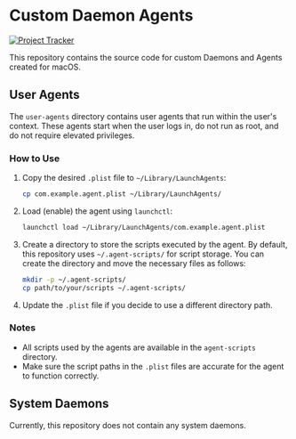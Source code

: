 # Custom Daemon Agents

[![Project Tracker](https://img.shields.io/badge/repo%20status-Project%20Tracker-lightgrey)](https://wiki.hthompson.dev/en/project-tracker)

This repository contains the source code for custom Daemons and Agents created for macOS.

## User Agents

The `user-agents` directory contains user agents that run within the user's context. These agents start when the user logs in, do not run as root, and do not require elevated privileges.

### How to Use

1. Copy the desired `.plist` file to `~/Library/LaunchAgents`:
    ```bash
    cp com.example.agent.plist ~/Library/LaunchAgents/
    ```

2. Load (enable) the agent using `launchctl`:
    ```bash
    launchctl load ~/Library/LaunchAgents/com.example.agent.plist
    ```

3. Create a directory to store the scripts executed by the agent. By default, this repository uses `~/.agent-scripts/` for script storage. You can create the directory and move the necessary files as follows:
    ```bash
    mkdir -p ~/.agent-scripts/
    cp path/to/your/scripts ~/.agent-scripts/
    ```

4. Update the `.plist` file if you decide to use a different directory path.

### Notes
- All scripts used by the agents are available in the `agent-scripts` directory.
- Make sure the script paths in the `.plist` files are accurate for the agent to function correctly.

## System Daemons

Currently, this repository does not contain any system daemons.
